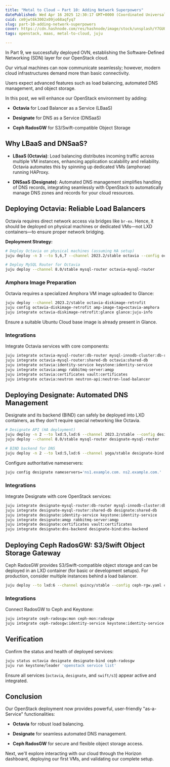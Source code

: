 ```yaml
---
title: "Metal to Cloud – Part 10: Adding Network Superpowers"
datePublished: Wed Apr 16 2025 12:30:17 GMT+0000 (Coordinated Universal Time)
cuid: cm9jwt6k3002x09jo68aqfyq7
slug: part-10-adding-network-superpowers
cover: https://cdn.hashnode.com/res/hashnode/image/stock/unsplash/Y7GUOQ83OMg/upload/3a599ce4759646e2a14841eabee29333.jpeg
tags: openstack, maas, metal-to-cloud, juju

---
```


In Part 9, we successfully deployed OVN, establishing the Software-Defined Networking (SDN) layer for our OpenStack cloud.

Our virtual machines can now communicate seamlessly; however, modern cloud infrastructures demand more than basic connectivity.

Users expect advanced features such as load balancing, automated DNS management, and object storage.

In this post, we will enhance our OpenStack environment by adding:

* **Octavia** for Load Balancer as a Service (LBaaS)
    
* **Designate** for DNS as a Service (DNSaaS)
    
* **Ceph RadosGW** for S3/Swift-compatible Object Storage
    

## Why LBaaS and DNSaaS?

* **LBaaS (Octavia)**: Load balancing distributes incoming traffic across multiple VM instances, enhancing application scalability and reliability. Octavia automates this by spinning up dedicated VMs (amphorae) running HAProxy.
    
* **DNSaaS (Designate)**: Automated DNS management simplifies handling of DNS records, integrating seamlessly with OpenStack to automatically manage DNS zones and records for your cloud resources.
    

## Deploying Octavia: Reliable Load Balancers

Octavia requires direct network access via bridges like `br-ex`. Hence, it should be deployed on physical machines or dedicated VMs—not LXD containers—to ensure proper network bridging.

**Deployment Strategy:**

```bash
# Deploy Octavia on physical machines (assuming HA setup)
juju deploy -n 3 --to 5,6,7 --channel 2023.2/stable octavia --config octavia.yaml

# Deploy MySQL Router for Octavia
juju deploy --channel 8.0/stable mysql-router octavia-mysql-router
```

### Amphora Image Preparation

Octavia requires a specialized Amphora VM image uploaded to Glance:

```bash
juju deploy --channel 2023.2/stable octavia-diskimage-retrofit
juju config octavia-diskimage-retrofit amp-image-tag=octavia-amphora
juju integrate octavia-diskimage-retrofit:glance glance:juju-info
```

Ensure a suitable Ubuntu Cloud base image is already present in Glance.

### Integrations

Integrate Octavia services with core components:

```bash
juju integrate octavia-mysql-router:db-router mysql-innodb-cluster:db-router
juju integrate octavia-mysql-router:shared-db octavia:shared-db
juju integrate octavia:identity-service keystone:identity-service
juju integrate octavia:amqp rabbitmq-server:amqp
juju integrate octavia:certificates vault:certificates
juju integrate octavia:neutron neutron-api:neutron-load-balancer
```

## Deploying Designate: Automated DNS Management

Designate and its backend (BIND) can safely be deployed into LXD containers, as they don't require special networking like Octavia.

```bash
# Designate API (HA deployment)
juju deploy -n 2 --to lxd:5,lxd:6 --channel 2023.2/stable --config designate.yaml designate
juju deploy --channel 8.0/stable mysql-router designate-mysql-router

# BIND backend for DNS
juju deploy -n 2 --to lxd:5,lxd:6 --channel yoga/stable designate-bind
```

Configure authoritative nameservers:

```bash
juju config designate nameservers='ns1.example.com. ns2.example.com.'
```

### Integrations

Integrate Designate with core OpenStack services:

```bash
juju integrate designate-mysql-router:db-router mysql-innodb-cluster:db-router
juju integrate designate-mysql-router:shared-db designate:shared-db
juju integrate designate:identity-service keystone:identity-service
juju integrate designate:amqp rabbitmq-server:amqp
juju integrate designate:certificates vault:certificates
juju integrate designate:dns-backend designate-bind:dns-backend
```

## Deploying Ceph RadosGW: S3/Swift Object Storage Gateway

Ceph RadosGW provides S3/Swift-compatible object storage and can be deployed in an LXD container (for basic or development setups). For production, consider multiple instances behind a load balancer.

```bash
juju deploy --to lxd:6 --channel quincy/stable --config ceph-rgw.yaml ceph-radosgw
```

### Integrations

Connect RadosGW to Ceph and Keystone:

```bash
juju integrate ceph-radosgw:mon ceph-mon:radosgw
juju integrate ceph-radosgw:identity-service keystone:identity-service
```

## Verification

Confirm the status and health of deployed services:

```bash
juju status octavia designate designate-bind ceph-radosgw
juju run keystone/leader 'openstack service list'
```

Ensure all services (`octavia`, `designate`, and `swift/s3`) appear active and integrated.

## Conclusion

Our OpenStack deployment now provides powerful, user-friendly "as-a-Service" functionalities:

* **Octavia** for robust load balancing.
    
* **Designate** for seamless automated DNS management.
    
* **Ceph RadosGW** for secure and flexible object storage access.
    

Next, we'll explore interacting with our cloud through the Horizon dashboard, deploying our first VMs, and validating our complete setup.